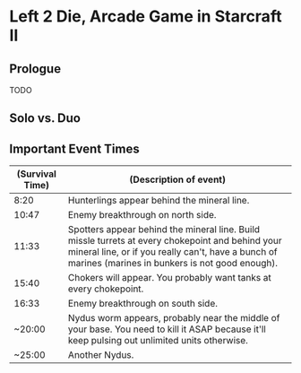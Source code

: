 # Left 2 Die, Arcade Game in Starcraft II

## Prologue

TODO

## Solo vs. Duo

## Important Event Times

| (Survival Time) 	| (Description of event) 	|
|---	|---	|
| 8:20 | Hunterlings appear behind the mineral line. |
| 10:47 | Enemy breakthrough on north side. |
| 11:33 | Spotters appear behind the mineral line. Build missle turrets at every chokepoint and behind your mineral line, or if you really can't, have a bunch of marines (marines in bunkers is not good enough). |
| 15:40 | Chokers will appear. You probably want tanks at every chokepoint. |
| 16:33 | Enemy breakthrough on south side. |
| ~20:00 | Nydus worm appears, probably near the middle of your base. You need to kill it ASAP because it'll keep pulsing out unlimited units otherwise. |
| ~25:00 | Another Nydus. |
